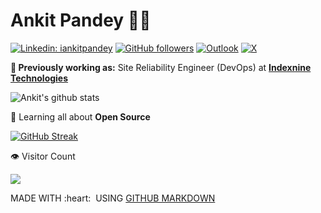 # Ankit Pandey 👨‍💻

[![Linkedin: iankitpandey](https://img.shields.io/badge/-iankitpandey-blue?style=flat-square&logo=Linkedin&logoColor=white&link=https://www.linkedin.com/in/iankitpandey/)](https://www.linkedin.com/in/iankitpandey/)
[![GitHub followers](https://img.shields.io/github/followers/ankit2web.svg?style=social&label=Follow&maxAge=2592000)](https://github.com/ankit2web?tab=followers)
[![Outlook](https://img.shields.io/badge/Microsoft_Outlook-0078D4?style=for-the-badge&logo=microsoft-outlook&logoColor=white&style=social)](mailto:ankitpandey.ap273@gmail.com)
[![X](https://img.shields.io/badge/X-%23000000.svg?style=for-the-badg&logo=X&logoColor=white&label=unkeeith)](https://x.com/unkeeith)
<!--![Spotify](https://img.shields.io/badge/Spotify-1ED760?style=for-the-badge&logo=spotify&logoColor=white)-->

**💼 Previously working as:** Site Reliability Engineer (DevOps) at <a href="https://www.indexnine.com/" target="_blank"><b>Indexnine Technologies</b></a>

![Ankit's github stats](https://github-readme-stats.vercel.app/api?username=ankit2web&count_private=true&show_icons=true&line_height=30&theme=tokyonight)

🌱 Learning all about **Open Source**

<!--<p><img align="left" src="https://github-readme-stats.vercel.app/api/top-langs?username=ankit-indexnine&show_icons=true&locale=en&layout=compact" alt="ankit-indexnine" /></p>

<p>&nbsp;<img align="center" src="https://github-readme-stats.vercel.app/api?username=ankit-indexnine&show_icons=true&locale=en" alt="ankit-indexnine" /></p>-->

[![GitHub Streak](https://github-readme-streak-stats.herokuapp.com?user=ankit-indexnine&date_format=j%20M%5B%20Y%5D&background=45%2C8AEBE1%2CEBABE8&currStreakNum=7B63EB&stroke=EB4E47&border=EBAFE1&ring=5C6AEB&dates=161616)](https://git.io/streak-stats)

👁️ Visitor Count
<p align="left"> 
  <img src="https://profile-counter.glitch.me/ankit-indexnine/count.svg" />
</p>

<p align="left">
  MADE WITH :heart: &nbsp;USING <a href="https://github.com/github/markup">GITHUB MARKDOWN</a>
</p>
